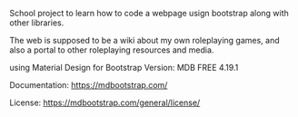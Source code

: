 

School project to learn how to code a webpage usign bootstrap along with other libraries.

The web is supposed to be a wiki about my own roleplaying games, and also a portal to other roleplaying resources and media.



using Material Design for Bootstrap
Version: MDB FREE 4.19.1

Documentation:
https://mdbootstrap.com/

License:
https://mdbootstrap.com/general/license/
